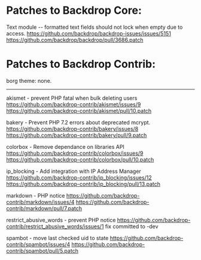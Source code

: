 Patches to Backdrop Core:
=========================

Text module -- formatted text fields should not lock when empty due to access.
  https://github.com/backdrop/backdrop-issues/issues/5151
  https://github.com/backdrop/backdrop/pull/3686.patch


Patches to Backdrop Contrib:
============================

borg theme: none.

---

akismet - prevent PHP fatal when bulk deleting users
  https://github.com/backdrop-contrib/akismet/issues/9
  https://github.com/backdrop-contrib/akismet/pull/10.patch

bakery - Prevent PHP 7.2 errors about deprecated mcrypt.
  https://github.com/backdrop-contrib/bakery/issues/8
  https://github.com/backdrop-contrib/bakery/pull/9.patch

colorbox - Remove dependance on libraries API
  https://github.com/backdrop-contrib/colorbox/issues/9
  https://github.com/backdrop-contrib/colorbox/pull/10.patch

ip_blocking - Add integration with IP Address Manager
  https://github.com/backdrop-contrib/ip_blocking/issues/12
  https://github.com/backdrop-contrib/ip_blocking/pull/13.patch

markdown - PHP notice
  https://github.com/backdrop-contrib/markdown/issues/4
  https://github.com/backdrop-contrib/markdown/pull/7.patch

restrict_abusive_words - prevent PHP notice
  https://github.com/backdrop-contrib/restrict_abusive_words/issues/1
  fix committed to -dev

spambot - move last checked uid to state
  https://github.com/backdrop-contrib/spambot/issues/4
  https://github.com/backdrop-contrib/spambot/pull/5.patch
